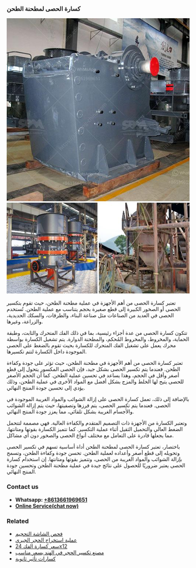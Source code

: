 <h3>كسارة الحصى لمطحنة الطحن</h3><img src='1701852786.jpg' alt=''><p>تعتبر كسارة الحصى من أهم الأجهزة في عملية مطحنة الطحن، حيث تقوم بتكسير الحصى أو الصخور الكبيرة إلى قطع صغيرة بحجم يتناسب مع عملية الطحن. تُستخدم الحصى في العديد من الصناعات مثل صناعة البناء، والطرقات، والسكك الحديدية، والزراعة، وغيرها.</p><p>تتكون كسارة الحصى من عدة أجزاء رئيسية، بما في ذلك الفك المتحرك والثابت، وطبقة الحماية، والمخروط، والمخروط المُحكم، والمطحنة الدوارة. يتم تشغيل الكسارة بواسطة محرك يعمل على تشغيل الفك المتحرك للكسارة بحيث تقوم بالضغط على الحصى الموجودة داخل الكسارة لتتم تكسيرها.</p><p>تعتبر كسارة الحصى من أهم الأجهزة في مطحنة الطحن، حيث تؤثر على جودة وكفاءة الطحن. فعندما يتم تكسير الحصى بشكل جيد، فإن الحصى المكسور يتحول إلى قطع أصغر وأقل في الحجم، وهذا يساعد في تحسين عملية الطحن. كما أن الحجم الأصغر للحصى يتيح لها الخلط والمزج بشكل أفضل مع المواد الأخرى في عملية الطحن، وذلك يؤدي إلى تحسين جودة المنتج النهائي.</p><p>بالإضافة إلى ذلك، تعمل كسارة الحصى على إزالة الشوائب والمواد الغريبة الموجودة في الحصى. فعندما يتم تكسير الحصى، يتم فرزها وتصفيتها، حيث يتم إزالة الشوائب والأجسام الغريبة بشكل تلقائي، مما يعزز جودة المنتج النهائي.</p><p>وتعتبر الكسارة من الأجهزة ذات التصميم المتقدم والكفاءة العالية. فهي مصممة لتتحمل الضغط العالي والتحميل الثقيل أثناء عملية التكسير. كما تتميز الكسارة بقوتها ومتانتها، مما يجعلها قادرة على التعامل مع مختلف أنواع الحصى والصخور دون أي مشاكل.</p><p>باختصار، تعتبر كسارة الحصى لمطحنة الطحن أداة أساسية تسهم في تكسير الحصى وتحويله إلى قطع أصغر وأعداده لعملية الطحن. تحسن جودة وكفاءة الطحن، وتسمح بإزالة الشوائب والمواد الغريبة من الحصى، وتتميز بقوتها ومتانتها. إن استخدام كسارة الحصى يعتبر ضروريًا للحصول على نتائج جيدة في عملية مطحنة الطحن وتحسين جودة المنتج النهائي.</p><h3>Contact us</h3><ul><li><strong>Whatsapp:&nbsp;<a href="https://wa.me/8613661969651">+8613661969651</a></strong></li><li><a href="https://swt.shibang-china.com/?git&amp;zhl&amp;كسارة الحصى لمطحنة الطحن"><strong>Online Service(chat now)</strong></a></li></ul><h3>Related</h3><ul><li><a href='فحص الشاشة التحجيم.md'>فحص الشاشة التحجيم</a></li><li><a href='عملية استخراج الحجر الجيري.md'>عملية استخراج الحجر الجيري</a></li><li><a href='سعر كسارة الفك 24x12.md'>سعر كسارة الفك 24x12</a></li><li><a href='مصنع تكسير الحجر في الهند بسعر مناسب.md'>مصنع تكسير الحجر في الهند بسعر مناسب</a></li><li><a href='كسارات تأثير ثانوية.md'>كسارات تأثير ثانوية</a></li></ul>